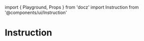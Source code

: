 import { Playground, Props } from 'docz'
import Instruction from '@components/ui/Instruction'

# Instruction

<Props of={Instruction} />

<Playground>
    <Instruction data={data} />
</Playground>
